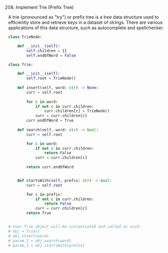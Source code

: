 208. Implement Trie (Prefix Tree)

A trie (pronounced as "try") or prefix tree is a tree data structure used to efficiently store and retrieve keys in a dataset of strings. There are various applications of this data structure, such as autocomplete and spellchecker.

```python
class TrieNode:

    def __init__(self):
        self.children = {}
        self.endOfWord = False

class Trie:

    def __init__(self):
        self.root = TrieNode()
        
    def insert(self, word: str) -> None:
        curr = self.root
        
        for c in word:
            if not c in curr.children:
                curr.children[c] = TrieNode()
            curr = curr.children[c]
        curr.endOfWord = True
            
    def search(self, word: str) -> bool:
        curr = self.root

        for c in word:
            if not c in curr.children:
                return False
            curr = curr.children[c]
            
        return curr.endOfWord


    def startsWith(self, prefix: str) -> bool:
        curr = self.root

        for c in prefix:
            if not c in curr.children:
                return False
            curr = curr.children[c]
        return True


# Your Trie object will be instantiated and called as such:
# obj = Trie()
# obj.insert(word)
# param_2 = obj.search(word)
# param_3 = obj.startsWith(prefix)
```